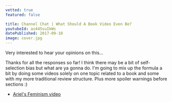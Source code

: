 ```yaml
---
vetted: true
featured: false

title: Channel Chat | What Should A Book Video Even Be?
youtubeId: as445suIkWs
datePublished: 2017-09-10
image: cover.jpg
---
```


Very interested to hear your opinions on this...

Thanks for all the responses so far! I think there may be a bit of self-selection bias but what are ya gonna do. I'm going to mix up the formula a bit by doing some videos solely on one topic related to a book and some with my more traditional review structure. Plus more spoiler warnings before sections :)

- [Ariel's Feminism video](https://youtu.be/LJf-am8WUPw)
